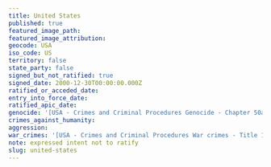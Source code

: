 ```yaml
---
title: United States
published: true
featured_image_path:
featured_image_attribution:
geocode: USA
iso_code: US
territory: false
state_party: false
signed_but_not_ratified: true
signed_date: 2000-12-30T00:00:00.000Z
ratified_or_acceded_date:
entry_into_force_date:
ratified_apic_date:
genocide: '[USA - Crimes and Criminal Procedures Genocide - Chapter 50a - § 1091](https://iccdb.hrlc.net/data/doc/618/keyword/46/) [USA - American Service-members protection Act - Title II - Section 2015](https://iccdb.hrlc.net/data/doc/619/keyword/46/)'
crimes_against_humanity:
aggression:
war_crimes: '[USA - Crimes and Criminal Procedures War crimes - Title 18 - Chapter 118 - § 2441](https://iccdb.hrlc.net/data/doc/617/keyword/145/) [USA - American Service-members protection Act - Title II - Section 2015](https://iccdb.hrlc.net/data/doc/619/keyword/145/)'
note: expressed intent not to ratify
slug: united-states
---
```



